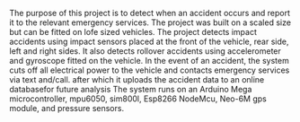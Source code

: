 The purpose of this project is to detect when an accident occurs and report it to the relevant emergency services. The project was built on a scaled size but can be fitted on lofe sized vehicles. 
The project detects impact accidents using impact sensors placed at the front of the vehicle, rear side, left and right sides. It also detects rollover accidents using accelerometer and gyroscope fitted on the vehicle.
In the event of an accident, the system cuts off all electrical power to the vehicle and contacts emergency services via text and/call. after which it uploads the accident data to an online databasefor future analysis 
The system runs on an Arduino Mega microcontroller, mpu6050, sim800l, Esp8266 NodeMcu, Neo-6M gps module, and pressure sensors.
